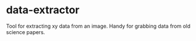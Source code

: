 # data-extractor
Tool for extracting xy data from an image. Handy for grabbing data from old science papers.
